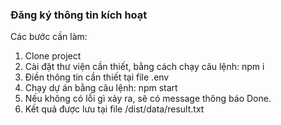 ### Đăng ký thông tin kích hoạt 

Các bước cần làm:
1. Clone project
2. Cài đặt thư viện cần thiết, bằng cách chạy câu lệnh: npm i
4. Điền thông tin cần thiết tại file .env 
5. Chạy dự án bằng câu lệnh: npm start
6. Nếu không có lỗi gì xảy ra, sẽ có message thông báo Done.
7. Kết quả được lưu tại file /dist/data/result.txt